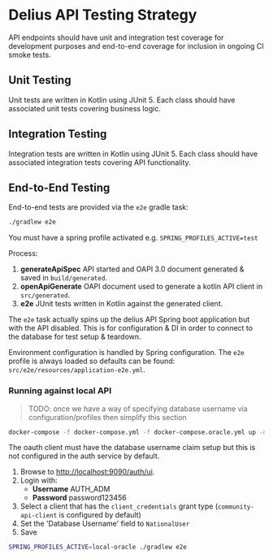 # Delius API Testing Strategy

API endpoints should have unit and integration test coverage for development
purposes and end-to-end coverage for inclusion in ongoing CI smoke tests.

## Unit Testing

Unit tests are written in Kotlin using JUnit 5. Each class should have
associated unit tests covering business logic.

## Integration Testing

Integration tests are written in Kotlin using JUnit 5. Each class should have
associated integration tests covering API functionality.

## End-to-End Testing

End-to-end tests are provided via the `e2e` gradle task:

```bash
./gradlew e2e
```

You must have a spring profile activated e.g. `SPRING_PROFILES_ACTIVE=test`

Process:

1. **generateApiSpec** API started and OAPI 3.0 document generated & saved in `build/generated`.
2. **openApiGenerate** OAPI document used to generate a kotlin API client in `src/generated`.
3. **e2e** JUnit tests written in Kotlin against the generated client.

The `e2e` task actually spins up the delius API Spring boot application but with the API disabled.
This is for configuration & DI in order to connect to the database for test setup & teardown.

Environment configuration is handled by Spring configuration.
The `e2e` profile is always loaded so defaults can be found: `src/e2e/resources/application-e2e.yml`.

### Running against local API

> TODO: once we have a way of specifying database username via configuration/profiles then simplify this section

```bash
docker-compose -f docker-compose.yml -f docker-compose.oracle.yml up -d --build --force-recreate
```

The oauth client must have the database username claim setup but this is not configured in the auth service by default.
1. Browse to <http://localhost:9090/auth/ui>.
2. Login with:
   * **Username** AUTH_ADM
   * **Password** password123456
3. Select a client that has the `client_credentials` grant type
   (`community-api-client` is configured  by default)
3. Set the 'Database Username' field to `NationalUser`
4. Save

```bash
SPRING_PROFILES_ACTIVE=local-oracle ./gradlew e2e
```
